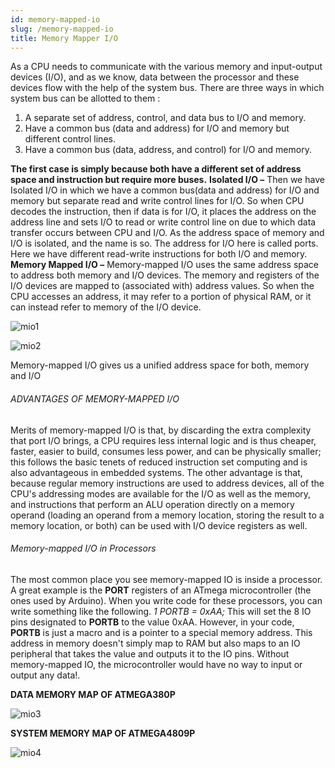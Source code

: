 ```yaml
---
id: memory-mapped-io
slug: /memory-mapped-io
title: Memory Mapper I/O
---
```

As a CPU needs to communicate with the various memory and input-output devices (I/O), and as we know, data between the processor and these devices flow with the help of the system bus. There are three ways in which system bus can be allotted to them :
1. A separate set of address, control, and data bus to I/O and memory.
2. Have a common bus (data and address) for I/O and memory but different control lines.
3. Have a common bus (data, address, and control) for I/O and memory.

**The first case is simply because both have a different set of address space and instruction but require more buses.**
**Isolated I/O –**
Then we have Isolated I/O in which we have a common bus(data and address) for I/O and memory but separate read and write control lines for I/O. So when CPU decodes the instruction, then if data is for I/O, it places the address on the address line and sets I/O to read or write control line on due to which data transfer occurs between CPU and I/O. As the address space of memory and I/O is isolated, and the name is so. The address for I/O here is called ports. Here we have different read-write instructions for both I/O and memory.
**Memory Mapped I/O –**
Memory-mapped I/O uses the same address space to address both memory and I/O devices. The memory and registers of the I/O devices are mapped to (associated with) address values. So when the CPU accesses an address, it may refer to a portion of physical RAM, or it can instead refer to memory of the I/O device.

![mio1](https://github.com/Mshivam2409/RustDuino-Docs/blob/master/docs/embedded/mio1.png?raw=true)

![mio2](https://github.com/Mshivam2409/RustDuino-Docs/blob/master/docs/embedded/mio2.jpg?raw=true)

Memory-mapped I/O gives us a unified address space for both, memory and I/O

###### ADVANTAGES OF MEMORY-MAPPED I/O

Merits of memory-mapped I/O is that, by discarding the extra complexity that port I/O brings, a CPU requires less internal logic and is thus cheaper, faster, easier to build, consumes less power, and can be physically smaller; this follows the basic tenets of reduced instruction set computing and is also advantageous in embedded systems. The other advantage is that, because regular memory instructions are used to address devices, all of the CPU's addressing modes are available for the I/O as well as the memory, and instructions that perform an ALU operation directly on a memory operand (loading an operand from a memory location, storing the result to a memory location, or both) can be used with I/O device registers as well.

###### Memory-mapped I/O in Processors

The most common place you see memory-mapped IO is inside a processor. A great example is the **PORT** registers of an ATmega microcontroller (the ones used by Arduino). When you write code for these processors, you can write something like the following.
*1 PORTB = 0xAA;*
This will set the 8 IO pins designated to **PORTB** to the value 0xAA. However, in your code, **PORTB** is just a macro and is a pointer to a special memory address. This address in memory doesn't simply map to RAM but also maps to an IO peripheral that takes the value and outputs it to the IO pins. Without memory-mapped IO, the microcontroller would have no way to input or output any data!.

**DATA MEMORY MAP OF ATMEGA380P**

![mio3](https://github.com/Mshivam2409/RustDuino-Docs/blob/master/docs/embedded/mio3.png?raw=true)

**SYSTEM MEMORY MAP OF ATMEGA4809P**

![mio4](https://github.com/Mshivam2409/RustDuino-Docs/blob/master/docs/embedded/mio4.png?raw=true)
